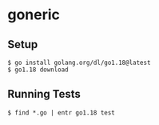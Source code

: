 # goneric

## Setup
```console
$ go install golang.org/dl/go1.18@latest
$ go1.18 download
```

## Running Tests
```console
$ find *.go | entr go1.18 test
```

